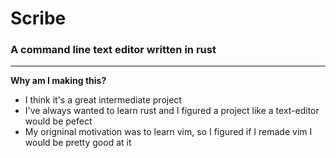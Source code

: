 # Scribe 
### A command line text editor written in rust
---
**Why am I making this?**
- I think it's a great intermediate project 
- I've always wanted to learn rust and I figured a project like a text-editor would be pefect
- My origninal motivation was to learn vim, so I figured if I remade vim I would be pretty good at it


